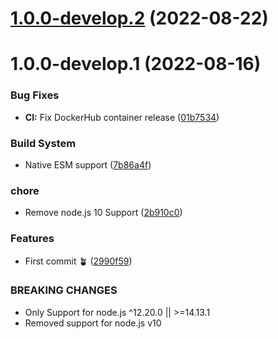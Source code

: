 # [1.0.0-develop.2](https://github.com/sebbo2002/vestaboard/compare/v1.0.0-develop.1...v1.0.0-develop.2) (2022-08-22)

# 1.0.0-develop.1 (2022-08-16)


### Bug Fixes

* **CI:** Fix DockerHub container release ([01b7534](https://github.com/sebbo2002/vestaboard/commit/01b753406d1f1ef24a949c7d7b946d99b779d013))


### Build System

* Native ESM support ([7b86a4f](https://github.com/sebbo2002/vestaboard/commit/7b86a4f1187c387a3a5792e1fb72d822b04e3631))


### chore

* Remove node.js 10 Support ([2b910c0](https://github.com/sebbo2002/vestaboard/commit/2b910c09bc8a41085fc4472159494d8738d5521e))


### Features

* First commit 🪴 ([2990f59](https://github.com/sebbo2002/vestaboard/commit/2990f59684e5327df6b7dbee587f5dd5cc5cf148))


### BREAKING CHANGES

* Only Support for node.js ^12.20.0 || >=14.13.1
* Removed support for node.js v10
